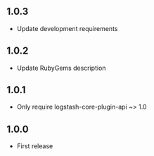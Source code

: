 ## 1.0.3
- Update development requirements

## 1.0.2
- Update RubyGems description

## 1.0.1
 - Only require logstash-core-plugin-api ~> 1.0

## 1.0.0
 - First release

